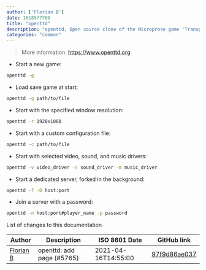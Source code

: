 ```yaml
---
author: ['Florian B']
date: 1618577700
title: "openttd"
description: "openttd, Open source clone of the Microprose game 'Transport Tycoon Deluxe'."
categories: "common"
---
```

> More information: <https://www.openttd.org>.

- Start a new game:

```bash
openttd -g
```

- Load save game at start:

```bash
openttd -g path/to/file
```

- Start with the specified window resolution:

```bash
openttd -r 1920x1080
```

- Start with a custom configuration file:

```bash
openttd -c path/to/file
```

- Start with selected video, sound, and music drivers:

```bash
openttd -v video_driver -s sound_driver -m music_driver
```

- Start a dedicated server, forked in the background:

```bash
openttd -f -D host:port
```

- Join a server with a password:

```bash
openttd -n host:port#player_name -p password
```
List of changes to this documentation


Author | Description | ISO 8601 Date | GitHub link
------|-----|-----|-----
[Florian B](mailto:florian.benscheidt@ogd.nl) | openttd: add page (#5765) | 2021-04-16T14:55:00 | [97f9d86ae037](https://github.com/tldr-pages/tldr/commit/97f9d86ae037ffe110d2be82e1168c8b547bfff4)

